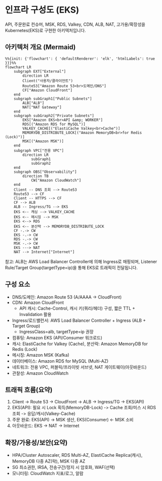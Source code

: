 # 인프라 구성도 (EKS)

API, 주문완료 컨슈머, MSK, RDS, Valkey, CDN, ALB, NAT, 고가용/확장성을 Kubernetes(EKS)로 구현한 아키텍처입니다.

## 아키텍처 개요 (Mermaid)
```mermaid
%%{init: {'flowchart': { 'defaultRenderer': 'elk', 'htmlLabels': true }}}%%
flowchart LR
    subgraph EXT["External"]
        direction LR
        Client("사용자/클라이언트")
        Route53["Amazon Route 53<br>도메인/DNS"]
        CF["Amazon CloudFront"]
    end
    subgraph subGraph1["Public Subnets"]
        ALB["ALB"]
        NAT["NAT Gateway"]
    end
    subgraph subGraph2["Private Subnets"]
        EKS["Amazon EKS<br>API &amp; WORKER"]
        RDS[("Amazon RDS for MySQL")]
        VALKEY_CACHE[("ElastiCache Valkey<br>Cache")]
        MEMORYDB_DISTRIBUTE_LOCK[("Amazon MemoryDB<br>for Redis (Lock)")]
        MSK[("Amazon MSK")]
    end
    subgraph VPC["전용 VPC"]
        direction LR
            subGraph1
            subGraph2
    end
    subgraph OBS["Observability"]
        direction TB
            CW["Amazon CloudWatch"]
    end
    Client -- DNS 조회 --> Route53
    Route53 --> CF
    Client -- HTTPS --> CF
    CF --> ALB
    ALB -- Ingress/TG --> EKS
    EKS <-- 캐싱 --> VALKEY_CACHE
    EKS <-- 메시징 --> MSK
    EKS <--> RDS
    EKS <-- 분산락 --> MEMORYDB_DISTRIBUTE_LOCK
    CF -.-> CW
    EKS -.-> CW
    RDS -.-> CW
    MSK -.-> CW
    EKS ---> NAT
    NAT --> Internet["Internet"]
```

참고: ALB는 AWS Load Balancer Controller에 의해 Ingress로 매핑되며, Listener Rule/Target Group(targetType=ip)을 통해 EKS로 트래픽이 전달됩니다.

## 구성 요소
- DNS/도메인: Amazon Route 53 (A/AAAA -> CloudFront)
- CDN: Amazon CloudFront
  - API 캐시: Cache-Control, 캐시 키(쿼리/헤더) 구성, 짧은 TTL + Invalidation 활용
- Ingress/로드밸런서: AWS Load Balancer Controller + Ingress (ALB + Target Group)
  - IngressClass=alb, targetType=ip 권장
- 컴퓨팅: Amazon EKS (API/Consumer 워크로드)
- 캐시: ElastiCache for Valkey (Cache), 분산락: Amazon MemoryDB for Redis (Lock)
- 메시징: Amazon MSK (Kafka)
- 데이터베이스: Amazon RDS for MySQL (Multi-AZ)
- 네트워크: 전용 VPC, 퍼블릭/프라이빗 서브넷, NAT 게이트웨이(아웃바운드)
- 관찰성: Amazon CloudWatch

## 트래픽 흐름(요약)
1) Client -> Route 53 -> CloudFront -> ALB -> Ingress/TG -> EKS(API)
2) EKS(API): 필요 시 Lock 획득(MemoryDB-Lock) -> Cache 조회/미스 시 RDS 조회 -> 응답/캐시(Valkey-Cache)
3) 주문 완료: EKS(API) -> MSK 생산, EKS(Consumer) <- MSK 소비
4) 아웃바운드: EKS -> NAT -> Internet

## 확장/가용성/보안(요약)
- HPA/Cluster Autoscaler, RDS Multi-AZ, ElastiCache Replica(캐시), MemoryDB 다중 AZ(락), MSK 다중 AZ
- SG 최소권한, IRSA, 전송구간/정지 시 암호화, WAF(선택)
- 모니터링: CloudWatch 지표/로그, 알람
